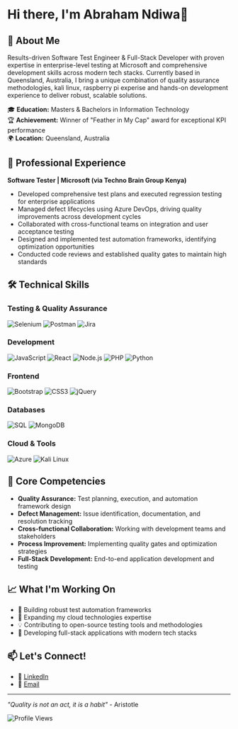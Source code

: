 # Hi there, I'm Abraham Ndiwa👋

## 🚀 About Me
Results-driven Software Test Engineer & Full-Stack Developer with proven expertise in enterprise-level testing at Microsoft and comprehensive development skills across modern tech stacks. Currently based in Queensland, Australia, I bring a unique combination of quality assurance methodologies, kali linux, raspberry pi experise and hands-on development experience to deliver robust, scalable solutions.

🎓 **Education:** Masters & Bachelors in Information Technology  
🏆 **Achievement:** Winner of "Feather in My Cap" award for exceptional KPI performance  
🌍 **Location:** Queensland, Australia  

## 💼 Professional Experience
**Software Tester | Microsoft (via Techno Brain Group Kenya)**
- Developed comprehensive test plans and executed regression testing for enterprise applications
- Managed defect lifecycles using Azure DevOps, driving quality improvements across development cycles
- Collaborated with cross-functional teams on integration and user acceptance testing
- Designed and implemented test automation frameworks, identifying optimization opportunities
- Conducted code reviews and established quality gates to maintain high standards

## 🛠️ Technical Skills

### **Testing & Quality Assurance**
![Selenium](https://img.shields.io/badge/Selenium-43B02A?style=flat&logo=selenium&logoColor=white)
![Postman](https://img.shields.io/badge/Postman-FF6C37?style=flat&logo=postman&logoColor=white)
![Jira](https://img.shields.io/badge/Jira-0052CC?style=flat&logo=jira&logoColor=white)

### **Development**
![JavaScript](https://img.shields.io/badge/JavaScript-F7DF1E?style=flat&logo=javascript&logoColor=black)
![React](https://img.shields.io/badge/React-20232A?style=flat&logo=react&logoColor=61DAFB)
![Node.js](https://img.shields.io/badge/Node.js-43853D?style=flat&logo=node.js&logoColor=white)
![PHP](https://img.shields.io/badge/PHP-777BB4?style=flat&logo=php&logoColor=white)
![Python](https://img.shields.io/badge/Python-3776AB?style=flat&logo=python&logoColor=white)

### **Frontend**
![Bootstrap](https://img.shields.io/badge/Bootstrap-563D7C?style=flat&logo=bootstrap&logoColor=white)
![CSS3](https://img.shields.io/badge/CSS3-1572B6?style=flat&logo=css3&logoColor=white)
![jQuery](https://img.shields.io/badge/jQuery-0769AD?style=flat&logo=jquery&logoColor=white)

### **Databases**
![SQL](https://img.shields.io/badge/SQL-316192?style=flat&logo=postgresql&logoColor=white)
![MongoDB](https://img.shields.io/badge/MongoDB-4EA94B?style=flat&logo=mongodb&logoColor=white)

### **Cloud & Tools**
![Azure](https://img.shields.io/badge/Microsoft_Azure-0089D0?style=flat&logo=microsoft-azure&logoColor=white)
![Kali Linux](https://img.shields.io/badge/Kali_Linux-268BEE?style=flat&logo=kalilinux&logoColor=white)

## 🎯 Core Competencies
- **Quality Assurance:** Test planning, execution, and automation framework design
- **Defect Management:** Issue identification, documentation, and resolution tracking
- **Cross-functional Collaboration:** Working with development teams and stakeholders
- **Process Improvement:** Implementing quality gates and optimization strategies
- **Full-Stack Development:** End-to-end application development and testing

## 📈 What I'm Working On
- 🔧 Building robust test automation frameworks
- 🌱 Expanding my cloud technologies expertise
- 💡 Contributing to open-source testing tools and methodologies
- 🚀 Developing full-stack applications with modern tech stacks

## 📫 Let's Connect!
- 💼 [LinkedIn](https://www.linkedin.com/in/ndiwa-918398162/)
- 📧 [Email](mailto:ndiwaabraham@gmail.com)

---
*"Quality is not an act, it is a habit"* - Aristotle

![Profile Views](https://komarev.com/ghpvc/?username=yourusername&color=blue)

<!--
**AbrahamNdiwa/AbrahamNdiwa** is a ✨ _special_ ✨ repository because its `README.md` (this file) appears on your GitHub profile.

Here are some ideas to get you started:

- 🔭 I’m currently working on ...
- 🌱 I’m currently learning ...
- 👯 I’m looking to collaborate on ...
- 🤔 I’m looking for help with ...
- 💬 Ask me about ...
- 📫 How to reach me: ...
- 😄 Pronouns: ...
- ⚡ Fun fact: ...
-->
